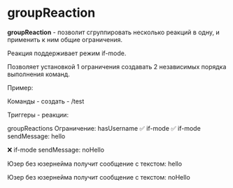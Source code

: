 # groupReaction

**groupReaction** - позволит сгруппировать несколько реакций в одну, и применить к ним общие ограничения.

Реакция поддерживает режим if-mode.

Позволяет установкой 1 ограничения создавать 2 независимых порядка выполнения команд.

Пример:

Команды - создать - /test

Триггеры - реакции:

groupReactions
Ограничение: hasUsername ✅
if-mode
✅ if-mode
sendMessage: hello

❌ if-mode
sendMessage: noHello

Юзер без юзернейма получит сообщение с текстом: hello

Юзер без юзернейма получит сообщение с текстом: noHello

